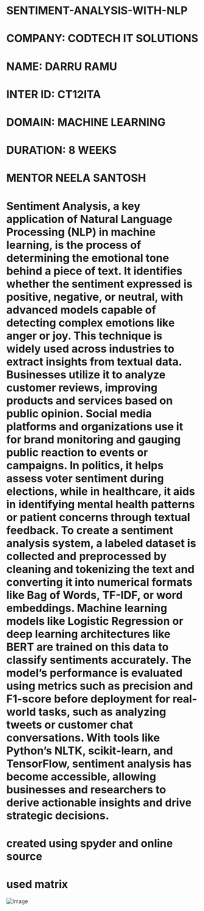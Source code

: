 # SENTIMENT-ANALYSIS-WITH-NLP

# COMPANY: CODTECH IT SOLUTIONS

# NAME: DARRU RAMU

# INTER ID: CT12ITA

# DOMAIN: MACHINE LEARNING

# DURATION: 8 WEEKS

# MENTOR NEELA SANTOSH

# **Sentiment Analysis**, a key application of Natural Language Processing (NLP) in machine learning, is the process of determining the emotional tone behind a piece of text. It identifies whether the sentiment expressed is positive, negative, or neutral, with advanced models capable of detecting complex emotions like anger or joy. This technique is widely used across industries to extract insights from textual data. Businesses utilize it to analyze customer reviews, improving products and services based on public opinion. Social media platforms and organizations use it for brand monitoring and gauging public reaction to events or campaigns. In politics, it helps assess voter sentiment during elections, while in healthcare, it aids in identifying mental health patterns or patient concerns through textual feedback. To create a sentiment analysis system, a labeled dataset is collected and preprocessed by cleaning and tokenizing the text and converting it into numerical formats like Bag of Words, TF-IDF, or word embeddings. Machine learning models like Logistic Regression or deep learning architectures like BERT are trained on this data to classify sentiments accurately. The model’s performance is evaluated using metrics such as precision and F1-score before deployment for real-world tasks, such as analyzing tweets or customer chat conversations. With tools like Python’s NLTK, scikit-learn, and TensorFlow, sentiment analysis has become accessible, allowing businesses and researchers to derive actionable insights and drive strategic decisions.
# created using spyder and online source
# used matrix
![Image](https://github.com/user-attachments/assets/287f6b14-39cb-4093-94af-9dec136847cf)
